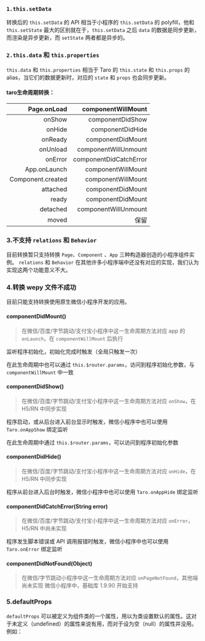 ### `1.this.setData`

转换后的 `this.setData` 的 API 相当于小程序的 `this.setData` 的 polyfill，他和 `this.setState` 最大的区别就在于，`this.setData` 之后 `data` 的数据是同步更新，而渲染是异步更新，而 `setState` 两者都是异步的。

### `2.this.data` 和 `this.properties`

`this.data` 和 `this.properties` 相当于 Taro 的 `this.state` 和 `this.props` 的 alias，当它们的数据更新时，对应的 `state` 和 `props` 也会同步更新。

#### taro生命周期转换：

|       Page.onLoad |     componentWillMount |
| ----------------: | ---------------------: |
|            onShow |       componentDidShow |
|            onHide |       componentDidHide |
|           onReady |      componentDidMount |
|          onUnload |   componentWillUnmount |
|           onError | componentDidCatchError |
|      App.onLaunch |     componentWillMount |
| Component.created |     componentWillMount |
|          attached |      componentDidMount |
|             ready |      componentDidMount |
|          detached |   componentWillUnmount |
|             moved |                   保留 |

### 3.不支持 `relations` 和 `Behavior`

目前转换暂只支持转换 `Page`、`Component` 、`App` 三种构造器创造的小程序组件实例。 `relations` 和 `Behavior` 在其他许多小程序端中还没有对应的实现，我们认为实现这两个功能意义不大。

### 4.转换 wepy 文件不成功

目前只能支持转换使用原生微信小程序开发的应用。

#### componentDidMount()

> 在微信/百度/字节跳动/支付宝小程序中这一生命周期方法对应 app 的 `onLaunch`，在 `componentWillMount` 后执行

监听程序初始化，初始化完成时触发（全局只触发一次）

在此生命周期中也可以通过 `this.$router.params`，访问到程序初始化参数，与 `componentWillMount` 中一致

#### componentDidShow()

> 在微信/百度/字节跳动/支付宝小程序中这一生命周期方法对应 `onShow`，在 H5/RN 中同步实现

程序启动，或从后台进入前台显示时触发，微信小程序中也可以使用 `Taro.onAppShow` 绑定监听

在此生命周期中通过 `this.$router.params`，可以访问到程序初始化参数

#### componentDidHide()

> 在微信/百度/字节跳动/支付宝小程序中这一生命周期方法对应 `onHide`，在 H5/RN 中同步实现

程序从前台进入后台时触发，微信小程序中也可以使用 `Taro.onAppHide` 绑定监听

#### componentDidCatchError(String error)

> 在微信/百度/字节跳动/支付宝小程序中这一生命周期方法对应 `onError`，H5/RN 中尚未实现

程序发生脚本错误或 API 调用报错时触发，微信小程序中也可以使用 `Taro.onError` 绑定监听

#### componentDidNotFound(Object)

> 在微信/字节跳动小程序中这一生命周期方法对应 `onPageNotFound`，其他端尚未实现
> 微信小程序中，基础库 1.9.90 开始支持
>
> 

### 5.defaultProps

`defaultProps` 可以被定义为组件类的一个属性，用以为类设置默认的属性。这对于未定义（undefined）的属性来说有用，而对于设为空（null）的属性并没用。例如：